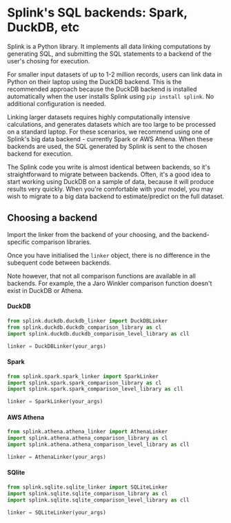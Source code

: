 # Splink's SQL backends: Spark, DuckDB, etc

Splink is a Python library. It implements all data linking computations by generating SQL, and submitting the SQL statements to a backend of the user's chosing for execution.

For smaller input datasets of up to 1-2 million records, users can link data in Python on their laptop using the DuckDB backend. This is the recommended approach because the DuckDB backend is installed automatically when the user installs Splink using `pip install splink`. No additional configuration is needed.

Linking larger datasets requires highly computationally intensive calculations, and generates datasets which are too large to be processed on a standard laptop. For these scenarios, we recommend using one of Splink's big data backend - currently Spark or AWS Athena. When these backends are used, the SQL generated by Splink is sent to the chosen backend for execution.

The Splink code you write is almost identical between backends, so it's straightforward to migrate between backends. Often, it's a good idea to start working using DuckDB on a sample of data, because it will produce results very quickly. When you're comfortable with your model, you may wish to migrate to a big data backend to estimate/predict on the full dataset.

## Choosing a backend

Import the linker from the backend of your choosing, and the backend-specific comparison libraries.

Once you have initialised the `linker` object, there is no difference in the subequent code between backends.

Note however, that not all comparison functions are available in all backends. For example, the a Jaro Winkler comparison function doesn't exist in DuckDB or Athena.

#### DuckDB

```python
from splink.duckdb.duckdb_linker import DuckDBLinker
from splink.duckdb.duckdb_comparison_library as cl
import splink.duckdb.duckdb_comparison_level_library as cll

linker = DuckDBLinker(your_args)
```

#### Spark

```python
from splink.spark.spark_linker import SparkLinker
import splink.spark.spark_comparison_library as cl
import splink.spark.spark_comparison_level_library as cll

linker = SparkLinker(your_args)
```

#### AWS Athena

```python
from splink.athena.athena_linker import AthenaLinker
import splink.athena.athena_comparison_library as cl
import splink.athena.athena_comparison_level_library as cll

linker = AthenaLinker(your_args)
```

#### SQlite

```python
from splink.sqlite.sqlite_linker import SQLiteLinker
import splink.sqlite.sqlite_comparison_library as cl
import splink.sqlite.sqlite_comparison_level_library as cll

linker = SQLiteLinker(your_args)

```
